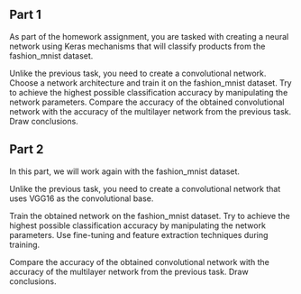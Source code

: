 ## Part 1

As part of the homework assignment, you are tasked with creating a neural network using Keras mechanisms that will classify products from the fashion_mnist dataset.

Unlike the previous task, you need to create a convolutional network. Choose a network architecture and train it on the fashion_mnist dataset. Try to achieve the highest possible classification accuracy by manipulating the network parameters. Compare the accuracy of the obtained convolutional network with the accuracy of the multilayer network from the previous task. Draw conclusions.

## Part 2

In this part, we will work again with the fashion_mnist dataset.

Unlike the previous task, you need to create a convolutional network that uses VGG16 as the convolutional base.

Train the obtained network on the fashion_mnist dataset. Try to achieve the highest possible classification accuracy by manipulating the network parameters. Use fine-tuning and feature extraction techniques during training.

Compare the accuracy of the obtained convolutional network with the accuracy of the multilayer network from the previous task. Draw conclusions.